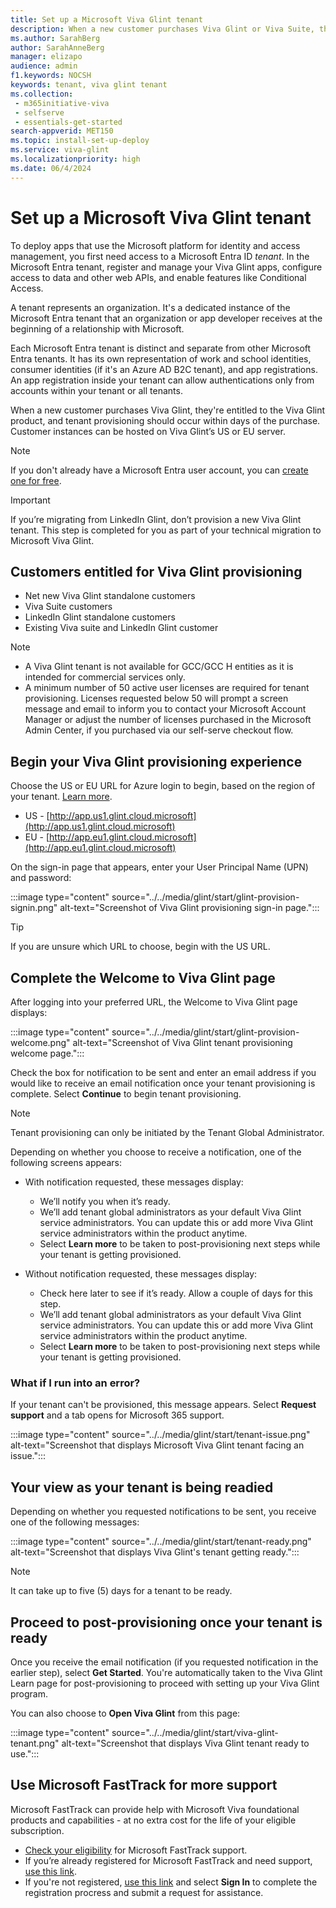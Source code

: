 ```yaml
---
title: Set up a Microsoft Viva Glint tenant
description: When a new customer purchases Viva Glint or Viva Suite, they're entitled to the Viva Glint product, and tenant provisioning should occur within days. 
ms.author: SarahBerg
author: SarahAnneBerg
manager: elizapo
audience: admin
f1.keywords: NOCSH
keywords: tenant, viva glint tenant
ms.collection: 
 - m365initiative-viva
 - selfserve
 - essentials-get-started
search-appverid: MET150
ms.topic: install-set-up-deploy
ms.service: viva-glint
ms.localizationpriority: high
ms.date: 06/4/2024
---
```


# Set up a Microsoft Viva Glint tenant

To deploy apps that use the Microsoft platform for identity and access management, you first need access to a Microsoft Entra ID *tenant*. In the Microsoft Entra tenant, register and manage your Viva Glint apps, configure access to data and other web APIs, and enable features like Conditional Access. 

A tenant represents an organization. It's a dedicated instance of the Microsoft Entra tenant that an organization or app developer receives at the beginning of a relationship with Microsoft. 

Each Microsoft Entra tenant is distinct and separate from other Microsoft Entra tenants. It has its own representation of work and school identities, consumer identities (if it's an Azure AD B2C tenant), and app registrations. An app registration inside your tenant can allow authentications only from accounts within your tenant or all tenants. 

When a new customer purchases Viva Glint, they're entitled to the Viva Glint product, and tenant provisioning should occur within days of the purchase. Customer instances can be hosted on Viva Glint’s US or EU server. 

> [!NOTE]
> If you don't already have a Microsoft Entra user account, you can [create one for free](https://azure.microsoft.com/free/?WT.mc_id=A261C142F).

> [!IMPORTANT]
> If you’re migrating from LinkedIn Glint, don’t provision a new Viva Glint tenant. This step is completed for you as part of your technical migration to Microsoft Viva Glint.

## Customers entitled for Viva Glint provisioning 

- Net new Viva Glint standalone customers
- Viva Suite customers
- LinkedIn Glint standalone customers
- Existing Viva suite and LinkedIn Glint customer

> [!NOTE]
>
> - A Viva Glint tenant is not available for GCC/GCC H entities as it is intended for commercial services only.
> - A minimum number of 50 active user licenses are required for tenant provisioning. Licenses requested below 50 will prompt a screen message and email to inform you to contact your Microsoft Account Manager or adjust the number of licenses purchased in the Microsoft Admin Center, if you purchased via our self-serve checkout flow. 

## Begin your Viva Glint provisioning experience

Choose the US or EU URL for Azure login to begin, based on the region of your tenant. [Learn more](/microsoft-365/enterprise/m365-dr-workload-other?view=o365-worldwide#viva-glint&preserve-view=true).

- US - [http://app.us1.glint.cloud.microsoft](http://app.us1.glint.cloud.microsoft)
- EU - [http://app.eu1.glint.cloud.microsoft](http://app.eu1.glint.cloud.microsoft)

On the sign-in page that appears, enter your User Principal Name (UPN) and password:

:::image type="content" source="../../media/glint/start/glint-provision-signin.png" alt-text="Screenshot of Viva Glint provisioning sign-in page.":::

>[!TIP]
> If you are unsure which URL to choose, begin with the US URL.

## Complete the Welcome to Viva Glint page

After logging into your preferred URL, the Welcome to Viva Glint page displays: 

:::image type="content" source="../../media/glint/start/glint-provision-welcome.png" alt-text="Screenshot of Viva Glint tenant provisioning welcome page.":::

Check the box for notification to be sent and enter an email address if you would like to receive an email notification once your tenant provisioning is complete. Select **Continue** to begin tenant provisioning.

>[!NOTE]
> Tenant provisioning can only be initiated by the Tenant Global Administrator. 

Depending on whether you choose to receive a notification, one of the following screens appears: 

- With notification requested, these messages display: 
    - We’ll notify you when it’s ready.  
    - We’ll add tenant global administrators as your default Viva Glint service administrators. You can update this or add more Viva Glint service administrators within the product anytime.  
    - Select **Learn more** to be taken to post-provisioning next steps while your tenant is getting provisioned. 

- Without notification requested, these messages display: 
    - Check here later to see if it’s ready. Allow a couple of days for this step. 
    - We’ll add tenant global administrators as your default Viva Glint service administrators. You can update this or add more Viva Glint service administrators within the product anytime. 
    - Select **Learn more** to be taken to post-provisioning next steps while your tenant is getting provisioned.

### What if I run into an error?

If your tenant can't be provisioned, this message appears. Select **Request support** and a tab opens for Microsoft 365 support.

:::image type="content" source="../../media/glint/start/tenant-issue.png" alt-text="Screenshot that displays Microsoft Viva Glint tenant facing an issue.":::

## Your view as your tenant is being readied

Depending on whether you requested notifications to be sent, you receive one of the following messages: 

:::image type="content" source="../../media/glint/start/tenant-ready.png" alt-text="Screenshot that displays Viva Glint's tenant getting ready.":::

> [!NOTE]
> It can take up to five (5) days for a tenant to be ready.

## Proceed to post-provisioning once your tenant is ready

Once you receive the email notification (if you requested notification in the earlier step), select **Get Started**. You're automatically taken to the Viva Glint Learn page for post-provisioning to proceed with setting up your Viva Glint program. 

You can also choose to **Open Viva Glint** from this page:

:::image type="content" source="../../media/glint/start/viva-glint-tenant.png" alt-text="Screenshot that displays Viva Glint tenant ready to use.":::

## Use Microsoft FastTrack for more support 

Microsoft FastTrack can provide help with Microsoft Viva foundational products and capabilities - at no extra cost for the life of your eligible subscription. 

- [Check your eligibility](/microsoft-365/fasttrack/eligibility) for Microsoft FastTrack support.
- If you’re already registered for Microsoft FastTrack and need support, [use this link](https://www.microsoft.com/fasttrack/microsoft-viva).
- If you're not registered, [use this link](https://www.microsoft.com/fasttrack/microsoft-viva) and select **Sign In** to complete the registration procress and submit a request for assistance.


